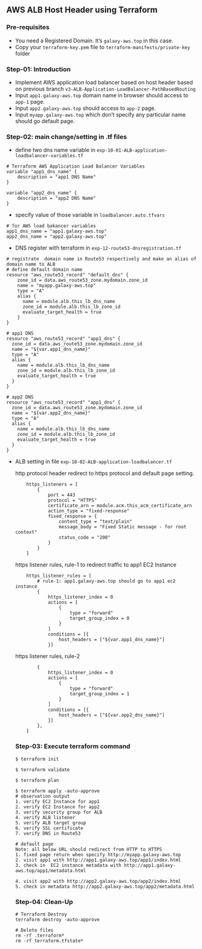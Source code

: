 ## **AWS ALB Host Header using Terraform**

### **Pre-requisites**

- You need a Registered Domain. It’s `galaxy-aws.top` in this case.
- Copy your `terraform-key.pem` file to `terraform-manifests/private-key` folder

### **Step-01: Introduction**

- Implement AWS application load balancer based on host header based on previous branch `v3-ALB-Application-LoadBalancer-PathBasedRouting`
- Input `app1.galaxy-aws.top` domain name in browser should access to `app-1` page.
- Input `app2.galaxy-aws.top` should access to `app-2` page.
- Input `myapp.galaxy-aws.top` which don’t specify any particular name should go default page.

### **Step-02: main change/setting in .tf files**

- define two dns name variable in `exp-10-01-ALB-application-loadbalancer-variables.tf`

```t
# Terraform AWS Application Load Balancer Variables
variable "app1_dns_name" {
    description = "app1 DNS Name"
}

variable "app2_dns_name" {
    description = "app2 DNS Name"
}
```

- specify value of those variable in `loadbalancer.auto.tfvars`

```t
# for AWS load bakancer variables
app1_dns_name = "app1.galaxy-aws.top"
app2_dns_name = "app2.galaxy-aws.top"
```

- DNS register with terraform in `exp-12-route53-dnsregistration.tf`

```t
# registrate  domain name in Route53 respectively and make an alias of domain name to ALB
# define default domain name
resource "aws_route53_record" "default_dns" {
    zone_id = data.aws_route53_zone.mydomain.zone_id
    name = "myapp.galaxy-aws.top"
    type = "A"
    alias {
      name = module.alb.this_lb_dns_name
      zone_id = module.alb.this_lb_zone_id
      evaluate_target_health = true
    }
}

# app1 DNS
resource "aws_route53_record" "app1_dns" {
  zone_id = data.aws_route53_zone.mydomain.zone_id
  name = "${var.app1_dns_name}"
  type = "A"
  alias {
    name = module.alb.this_lb_dns_name
    zone_id = module.alb.this_lb_zone_id
    evaluate_target_health = true
  }
}

# app2 DNS
resource "aws_route53_record" "app1_dns" {
  zone_id = data.aws_route53_zone.mydomain.zone_id
  name = "${var.app2_dns_name}"
  type = "A"
  alias {
    name = module.alb.this_lb_dns_name
    zone_id = module.alb.this_lb_zone_id
    evaluate_target_health = true
  }
}
```

- ALB setting in file `exp-10-02-ALB-application-loadbalancer.tf`

  http protocol header redirect to https protocol and default page setting.

  ```t
      https_listeners = [
          {
              port = 443
              protocol = "HTTPS"
              certificate_arn = module.acm.this_acm_certificate_arn
              action_type = "fixed-response"
              fixed_response = {
                  content_type = "text/plain"
                  message_body = "Fixed Static message - for root context"
                  status_code = "200"
              }
          }
      ]
  ```

  https listener rules, rule-1 to redirect traffic to app1 EC2 Instance

  ```t
      https_listener_rules = [
          # rule-1: app1.galaxy-aws.top should go to app1 ec2 instance
          {
              https_listener_index = 0
              actions = [
                  {
                      type = "forward"
                      target_group_index = 0
                  }
              ]
              conditions = [{
                  host_headers = ["${var.app1_dns_name}"]
              }]
  
  ```

  https listener rules, rule-2

  ```t
          {
              https_listener_index = 0
              actions = [
                  {
                      type = "forward"
                      target_group_index = 1
                  }
              ]
              conditions = [{
                  host_headers = ["${var.app2_dns_name}"]
              }]
          },
      ]
  ```

  

  ### **Step-03: Execute terraform command**

  ```t
  $ terraform init
  
  $ terraform validate
  
  $ terraform plan
  
  $ terraform apply -auto-approve
  # observation output
  1. verify EC2 Instance for app1
  2. verify EC2 Instance for app2
  3. verify security group for ALB
  4. verify ALB listener
  5. verify ALB target group
  6. verify SSL certificate
  7. verify DNS in Route53
  
  # default page
  Note: all below URL should redirect from HTTP to HTTPS
  1. fixed page return when specify http://myapp.galaxy-aws.top
  2. visit app1 with http://app1.galaxy-aws.top/app1/index.html
  3. check in  EC2 instance metadata with http://app1.galaxy-aws.top/app1/metadata.html
  
  4. visit app2 with http://app2.galaxy-aws.top/app2/index.html
  5. check in metadata http://app2.galaxy-aws.top/app2/metadata.html
  ```

  

  ### **Step-04: Clean-Up**

  ```t
  # Terraform Destroy
  terraform destroy -auto-approve
  
  # Delete files
  rm -rf .terraform*
  rm -rf terraform.tfstate*
  ```

  

  

